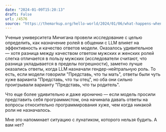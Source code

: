 ```yaml
---
date: "2024-01-09T15:20:13"
draft: False
url: /4576
source: "https://themarkup.org/hello-world/2024/01/06/what-happens-when-you-roleplay-with-chatgpt"
---
```


Ученые университета Мичигана провели исследование с целью определить, как назначение ролей в общении с LLM влияет на эффективность и качество ответов модели. Оказалось удивительное — хотя разница между качеством ответом мужских и женских ролей слегка отличается в пользу мужских (исследователи считают, что разница укладывается в пределы погрешности), заметно лучше оказались ответы, когда LLM назначали гендер-нейтральную роль. То есть, если модели говорили "Представь, что ты мать", ответы были чуть хуже варианта "Представь, что ты отец", но оба они сильно проигрывали варианту "Представь, что ты родитель". 

Что еще более удивительно и даже иронично — если модель просили представить себя программистом, она начинала давать ответы на вопросы относительно программирования хуже, чем когда никакой роли не назначалось. 

Мне это напоминает ситуацию с лунатиком, которого нельзя будить. А вам нет?
